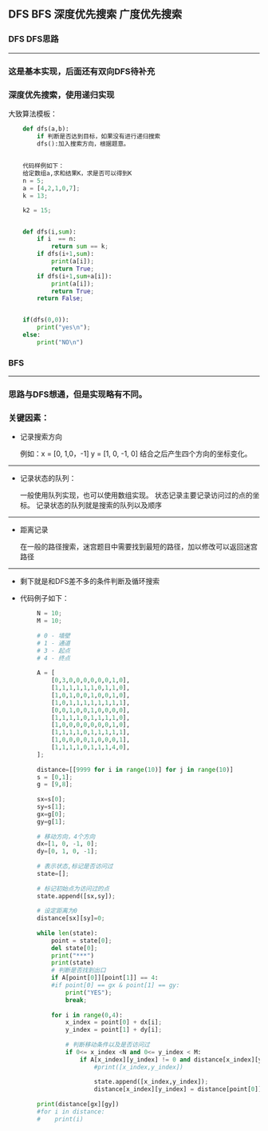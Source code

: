 ## DFS BFS 深度优先搜索 广度优先搜索






### DFS DFS思路
---
### 这是基本实现，后面还有双向DFS待补充
### 深度优先搜索，使用递归实现

大致算法模板：
```python
    def dfs(a,b):
        if 判断是否达到目标，如果没有进行递归搜索
        dfs():加入搜索方向，根据题意。
        
        
    代码样例如下：
    给定数组a,求和结果K，求是否可以得到K
    n = 5;
    a = [4,2,1,0,7];
    k = 13;

    k2 = 15;


    def dfs(i,sum):
        if i  == n:
            return sum == k;
        if dfs(i+1,sum):
            print(a[i]);
            return True;
        if dfs(i+1,sum+a[i]):
            print(a[i]);
            return True;
        return False;


    if(dfs(0,0)):
        print("yes\n");
    else:
        print("NO\n")
```


### BFS
---
### 思路与DFS想通，但是实现略有不同。
### 关键因素： 

* 记录搜索方向

    例如：x = [0, 1,0，-1] y = [1, 0, -1, 0] 结合之后产生四个方向的坐标变化。
---

* 记录状态的队列： 

    一般使用队列实现，也可以使用数组实现。
    状态记录主要记录访问过的点的坐标。
    记录状态的队列就是搜索的队列以及顺序
---

* 距离记录

    在一般的路径搜索，迷宫题目中需要找到最短的路径，加以修改可以返回迷宫路径
---

* 剩下就是和DFS差不多的条件判断及循环搜索
    
* 代码例子如下：
```python
        N = 10;
        M = 10;
        
        # 0 - 墙壁
        # 1 - 通道
        # 3 - 起点
        # 4 - 终点
        
        A = [
            [0,3,0,0,0,0,0,0,1,0],
            [1,1,1,1,1,1,0,1,1,0],
            [1,0,1,0,0,1,0,0,1,0],
            [1,0,1,1,1,1,1,1,1,1],
            [0,0,1,0,0,1,0,0,0,0],
            [1,1,1,1,0,1,1,1,1,0],
            [1,0,0,0,0,0,0,0,1,0],
            [1,1,1,1,0,1,1,1,1,1],
            [1,0,0,0,0,1,0,0,0,1],
            [1,1,1,1,0,1,1,1,4,0],
        ];
        
        distance=[[9999 for i in range(10)] for j in range(10)]
        s = [0,1];
        g = [9,8];
        
        sx=s[0];
        sy=s[1];
        gx=g[0];
        gy=g[1];
        
        # 移动方向，4个方向
        dx=[1, 0, -1, 0];
        dy=[0, 1, 0, -1];
        
        # 表示状态,标记是否访问过
        state=[];
        
        # 标记初始点为访问过的点
        state.append([sx,sy]);
        
        # 设定距离为0
        distance[sx][sy]=0;
        
        while len(state):
            point = state[0];
            del state[0];
            print("***")
            print(state)
            # 判断是否找到出口
            if A[point[0]][point[1]] == 4:
            #if point[0] == gx & point[1] == gy:
                print("YES");
                break;
        
            for i in range(0,4):
                x_index = point[0] + dx[i];
                y_index = point[1] + dy[i];
        
                # 判断移动条件以及是否访问过
                if 0<= x_index <N and 0<= y_index < M:
                    if A[x_index][y_index] != 0 and distance[x_index][y_index] == 9999:
                        #print([x_index,y_index])
        
                        state.append([x_index,y_index]);
                        distance[x_index][y_index] = distance[point[0]][point[1]] + 1;
        
        print(distance[gx][gy])
        #for i in distance:
        #    print(i)
```


